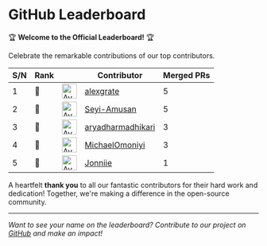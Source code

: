 # GitHub Leaderboard

🏆 **Welcome to the Official Leaderboard!** 🏆

Celebrate the remarkable contributions of our top contributors.

| S/N | Rank |                                                                                                       | Contributor                                               | Merged PRs |
| --- | ---- | ----------------------------------------------------------------------------------------------------- | --------------------------------------------------------- | ---------- |
| 1   | 🥇   | <img src='https://avatars.githubusercontent.com/u/116392457?v=4' alt='Avatar' width='30' height='30'> | [alexgrate](https://github.com/alexgrate)                 | 5          |
| 2   | 🥇   | <img src='https://avatars.githubusercontent.com/u/131811805?v=4' alt='Avatar' width='30' height='30'> | [Seyi-Amusan](https://github.com/Seyi-Amusan)             | 5          |
| 3   | 🥈   | <img src='https://avatars.githubusercontent.com/u/193773700?v=4' alt='Avatar' width='30' height='30'> | [aryadharmadhikari](https://github.com/aryadharmadhikari) | 3          |
| 4   | 🥈   | <img src='https://avatars.githubusercontent.com/u/101010436?v=4' alt='Avatar' width='30' height='30'> | [MichaelOmoniyi](https://github.com/MichaelOmoniyi)       | 3          |
| 5   | 🥉   | <img src='https://avatars.githubusercontent.com/u/73708569?v=4' alt='Avatar' width='30' height='30'>  | [Jonniie](https://github.com/Jonniie)                     | 1          |

A heartfelt **thank you** to all our fantastic contributors for their hard work and dedication! Together, we're making a difference in the open-source community.

---

_Want to see your name on the leaderboard? Contribute to our project on [GitHub](https://github.com/mlsanigeria/speak-to-docs) and make an impact!_
